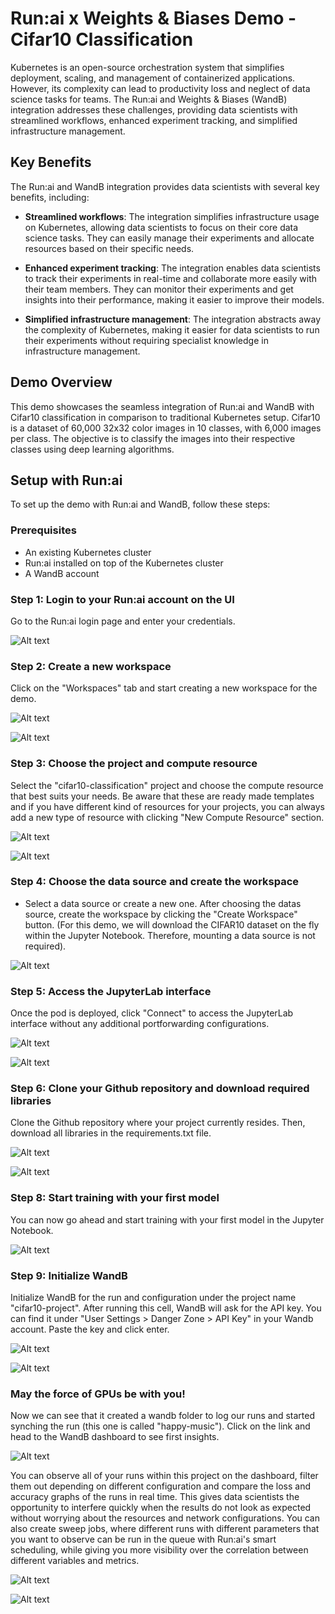 # Run:ai x Weights & Biases Demo - Cifar10 Classification

Kubernetes is an open-source orchestration system that simplifies deployment, scaling, and management of containerized applications. However, its complexity can lead to productivity loss and neglect of data science tasks for teams. The Run:ai and Weights & Biases (WandB) integration addresses these challenges, providing data scientists with streamlined workflows, enhanced experiment tracking, and simplified infrastructure management.

## Key Benefits
The Run:ai and WandB integration provides data scientists with several key benefits, including:

* **Streamlined workflows**: The integration simplifies infrastructure usage on Kubernetes, allowing data scientists to focus on their core data science tasks. They can easily manage their experiments and allocate resources based on their specific needs.

* **Enhanced experiment tracking**: The integration enables data scientists to track their experiments in real-time and collaborate more easily with their team members. They can monitor their experiments and get insights into their performance, making it easier to improve their models.

* **Simplified infrastructure management**: The integration abstracts away the complexity of Kubernetes, making it easier for data scientists to run their experiments without requiring specialist knowledge in infrastructure management.

## Demo Overview
This demo showcases the seamless integration of Run:ai and WandB with Cifar10 classification in comparison to traditional Kubernetes setup. Cifar10 is a dataset of 60,000 32x32 color images in 10 classes, with 6,000 images per class. The objective is to classify the images into their respective classes using deep learning algorithms.

## Setup with Run:ai

To set up the demo with Run:ai and WandB, follow these steps:

### Prerequisites
  * An existing Kubernetes cluster
  * Run:ai installed on top of the Kubernetes cluster
  * A WandB account

### Step 1: Login to your Run:ai account on the UI

Go to the Run:ai login page and enter your credentials.

![Alt text](images/login_screen.png?raw=true "Title")

### Step 2: Create a new workspace

Click on the "Workspaces" tab and start creating a new workspace for the demo.

![Alt text](images/cifar10_demo_workspaces.png?raw=true "Title")

![Alt text](images/cifar10_new_workspace.png?raw=true "Title")



### Step 3: Choose the project and compute resource

Select the "cifar10-classification" project and choose the compute resource that best suits your needs. Be aware that these are ready made templates and if you have different kind of resources for your projects, you can always add a new type of resource with clicking "New Compute Resource" section.

![Alt text](images/cifar10_name_workspace.png?raw=true "Title")

![Alt text](images/cifar10_choose_compute.png?raw=true "Title")

### Step 4: Choose the data source and create the workspace

* Select a data source or create a new one. After choosing the datas source, create the workspace by clicking the "Create Workspace" button. (For this demo, we will download the CIFAR10 dataset on the fly within the Jupyter Notebook. Therefore, mounting a data source is not required).

![Alt text](images/cifar10_choose_data_source.png?raw=true "Title")

### Step 5: Access the JupyterLab interface

Once the pod is deployed, click "Connect" to access the JupyterLab interface without any additional portforwarding configurations.

![Alt text](images/cifar10_jupyter_connection.png?raw=true "Title")

![Alt text](images/cifar10_jupyter_interface.png?raw=true "Title")

### Step 6: Clone your Github repository and download required libraries

Clone the Github repository where your project currently resides. Then, download all libraries in the requirements.txt file.

![Alt text](images/cifar10_clone_your_repo.png?raw=true "Title")

![Alt text](images/cifar10_download_requirements.png?raw=true "Title")

### Step 8: Start training with your first model

You can now go ahead and start training with your first model in the Jupyter Notebook.

![Alt text](images/cifar10_ready_to_go.png?raw=true "Title")

### Step 9: Initialize WandB

Initialize WandB for the run and configuration under the project name "cifar10-project". After running this cell, WandB will ask for the API key. You can find it under "User Settings > Danger Zone > API Key" in your Wandb account. Paste the key and click enter.

![Alt text](images/cifar10_initialize_wandb.png?raw=true "Title")

![Alt text](images/cifar10_api_key.png?raw=true "Title")

### May the force of GPUs be with you!

Now we can see that it created a wandb folder to log our runs and started synching the run (this one is called "happy-music"). Click on the link and head to the WandB dashboard to see first insights.

![Alt text](images/cifar10_wandb_ready.png?raw=true "Title")

You can observe all of your runs within this project on the dashboard, filter them out depending on different configuration and compare the loss and accuracy graphs of the runs in real time. This gives data scientists the opportunity to interfere quickly when the results do not look as expected without worrying about the resources and network configurations. You can also create sweep jobs, where different runs with different parameters that you want to observe can be run in the queue with Run:ai's smart scheduling, while giving you more visibility over the correlation between different variables and metrics. 

![Alt text](images/cifar10_wandb_dashboard.png?raw=true "Title")

![Alt text](images/cifar10_wandb_logs.png?raw=true "Title")


